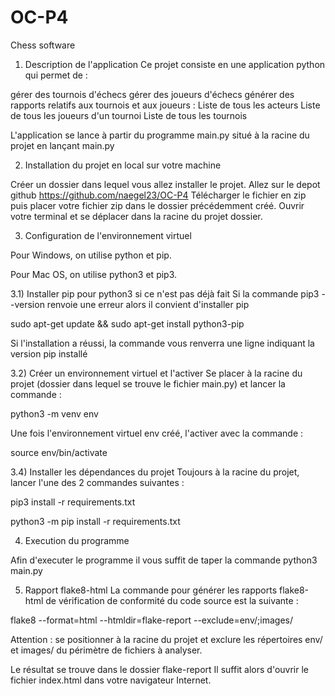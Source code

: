 # OC-P4
Chess software
1) Description de l'application
Ce projet consiste en une application python qui permet de :

gérer des tournois d'échecs
gérer des joueurs d'échecs
générer des rapports relatifs aux tournois et aux joueurs :
Liste de tous les acteurs
Liste de tous les joueurs d'un tournoi
Liste de tous les tournois

L'application se lance à partir du programme main.py situé à la racine du projet en lançant main.py

2) Installation du projet en local sur votre machine

  Créer un dossier dans lequel vous allez installer le projet. 
  Allez sur le depot github https://github.com/naegel23/OC-P4
  Télécharger le fichier en zip puis placer votre fichier zip dans le dossier précédemment créé.
  Ouvrir votre terminal et se déplacer dans la racine du projet dossier.
  
 3) Configuration de l'environnement virtuel

Pour Windows, on utilise python et pip.

Pour Mac OS, on utilise python3 et pip3.

3.1) Installer pip pour python3 si ce n'est pas déjà fait
Si la commande pip3 --version renvoie une erreur alors il convient d'installer pip

sudo apt-get update && sudo apt-get install python3-pip

Si l'installation a réussi, la commande vous renverra une ligne indiquant la version pip installé 

3.2) Créer un environnement virtuel et l'activer
Se placer à la racine du projet (dossier dans lequel se trouve le fichier main.py) et lancer la commande :

python3 -m venv env

Une fois l'environnement virtuel env créé, l'activer avec la commande :

source env/bin/activate

3.4) Installer les dépendances du projet
Toujours à la racine du projet, lancer l'une des 2 commandes suivantes :

pip3 install -r requirements.txt

python3 -m pip install -r requirements.txt

4) Execution du programme

Afin d'executer le programme il vous suffit de taper la commande python3 main.py

5) Rapport flake8-html
La commande pour générer les rapports flake8-html de vérification de conformité du code source est la suivante :

flake8 --format=html --htmldir=flake-report --exclude=env/;images/

Attention : se positionner à la racine du projet et exclure les répertoires env/ et images/ du périmètre de fichiers à analyser.

Le résultat se trouve dans le dossier flake-report
Il suffit alors d'ouvrir le fichier index.html dans votre navigateur Internet.
